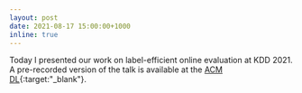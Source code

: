 ```yaml
---
layout: post
date: 2021-08-17 15:00:00+1000
inline: true
---
```


Today I presented our work on label-efficient online evaluation at KDD 2021. A pre-recorded version of the talk is available at the [ACM DL](https://dl.acm.org/doi/10.1145/3447548.3467435#video_stream_uuid%3Aeff6337b-7642-4147-a135-8d0dac98bbce){:target:"\_blank"}.